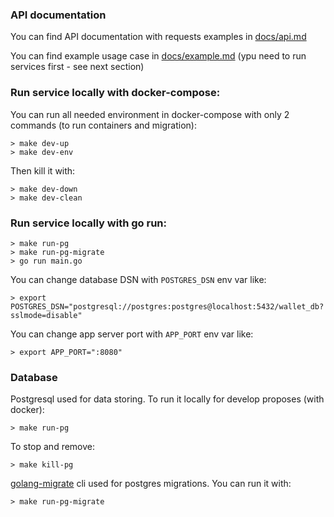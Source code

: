 
### API documentation
You can find API documentation with requests examples in [docs/api.md](docs/api.md)

You can find example usage case in [docs/example.md](docs/example.md) (ypu need to run services first - see next section)
### Run service locally with docker-compose:

You can run all needed environment in docker-compose with 
only 2 commands (to run containers and migration):
```
> make dev-up
> make dev-env
```
Then kill it with:
```
> make dev-down
> make dev-clean
``` 
### Run service locally with go run:
```
> make run-pg
> make run-pg-migrate
> go run main.go
```

You can change database DSN with `POSTGRES_DSN` env var like:
```
> export POSTGRES_DSN="postgresql://postgres:postgres@localhost:5432/wallet_db?sslmode=disable"
```

You can change app server port with `APP_PORT` env var like:
```
> export APP_PORT=":8080"
```

### Database
Postgresql used for data storing. 
To run it locally for develop proposes (with docker):

```> make run-pg```

To stop and remove:

```> make kill-pg```

[golang-migrate](https://github.com/golang-migrate/migrate) 
cli used for postgres migrations. You can run it with:

```> make run-pg-migrate``` 

